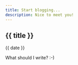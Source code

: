 ```yaml
---
title: Start blogging...
description: Nice to meet you!
---
```


## {{ title }}

{{ date }}


What should I write? :-)
